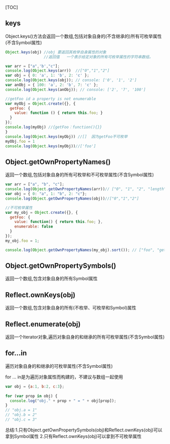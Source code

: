 [TOC]



## keys

Object.keys()方法会返回一个数组,包括对象自身的(不含继承的)所有可枚举属性(不含Symbol属性)

```js
Object.keys(obj) //obj 要返回其枚举自身属性的对象
                 //返回值   一个表示给定对象的所有可枚举属性的字符串数组。
```



```js
var arr = ["a",'b',"c"];
console.log(Object.keys(arr))  //["0","1","2"]
var obj = { 0: 'a', 1: 'b', 2: 'c' };
console.log(Object.keys(obj)); // console: ['0', '1', '2']
var anObj = { 100: 'a', 2: 'b', 7: 'c' };
console.log(Object.keys(anObj)); // console: ['2', '7', '100']

//getFoo id a property is not enumerable
var myObj = Object.create({}, {
  getFoo: {
    value: function () { return this.foo; }
  } 
});
console.log(myObj) //{getFoo：function(){}}
}
console.log(Object.keys(myObj)) //[]  因为getFoo不可枚举
myObj.foo = 1
console.log(Object.keys(myObj))//['foo']
```



## Object.getOwnPropertyNames() 

返回一个数组,包括对象自身的所有可枚举和不可枚举属性(不含Symbol属性)

```js
var arr = ["a", "b", "c"];
console.log(Object.getOwnPropertyNames(arr))// ["0", "1", "2", "length"]
var obj = { 0: "a", 1: "b", 2: "c"};
console.log(Object.getOwnPropertyNames(obj))//["0","1","2"]

//不可枚举属性
var my_obj = Object.create({}, {
  getFoo: {
    value: function() { return this.foo; },
    enumerable: false
  }
});
my_obj.foo = 1;

console.log(Object.getOwnPropertyNames(my_obj).sort()); // ["foo", "getFoo"]
```

## Object.getOwnPropertySymbols()

返回一个数组,包含对象自身的所有Symbol属性

## Reflect.ownKeys(obj)

返回一个数组,包含对象自身的所有(不枚举、可枚举和Symbol)属性

## Reflect.enumerate(obj)

返回一个Iterator对象,遍历对象自身的和继承的所有可枚举属性(不含Symbol属性)

## for...in

遍历对象自身的和继承的可枚举属性(不含Symbol属性)

for ... in是为遍历对象属性而构建的，不建议与数组一起使用

```js
var obj = {a:1, b:2, c:3};
    
for (var prop in obj) {
  console.log("obj." + prop + " = " + obj[prop]);
}
// "obj.a = 1"
// "obj.b = 2"
// "obj.c = 3"
```



总结:1.只有Object.getOwnPropertySymbols(obj)和Reflect.ownKeys(obj)可以拿到Symbol属性 2.只有Reflect.ownKeys(obj)可以拿到不可枚举属性
